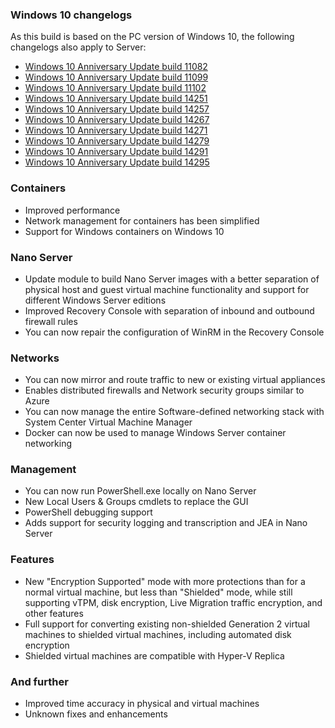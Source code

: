### Windows 10 changelogs
As this build is based on the PC version of Windows 10, the following changelogs also apply to Server:
- [Windows 10 Anniversary Update build 11082](https://changewindows.org/build/11082/pc)
- [Windows 10 Anniversary Update build 11099](https://changewindows.org/build/11099/pc)
- [Windows 10 Anniversary Update build 11102](https://changewindows.org/build/11102/pc)
- [Windows 10 Anniversary Update build 14251](https://changewindows.org/build/14251/pc)
- [Windows 10 Anniversary Update build 14257](https://changewindows.org/build/14257/pc)
- [Windows 10 Anniversary Update build 14267](https://changewindows.org/build/14267/pc)
- [Windows 10 Anniversary Update build 14271](https://changewindows.org/build/14271/pc)
- [Windows 10 Anniversary Update build 14279](https://changewindows.org/build/14279/pc)
- [Windows 10 Anniversary Update build 14291](https://changewindows.org/build/14291/pc)
- [Windows 10 Anniversary Update build 14295](https://changewindows.org/build/14295/pc)

### Containers
- Improved performance
- Network management for containers has been simplified
- Support for Windows containers on Windows 10

### Nano Server
- Update module to build Nano Server images with a better separation of physical host and guest virtual machine functionality and support for different Windows Server editions
- Improved Recovery Console with separation of inbound and outbound firewall rules
- You can now repair the configuration of WinRM in the Recovery Console

### Networks
- You can now mirror and route traffic to new or existing virtual appliances
- Enables distributed firewalls and Network security groups similar to Azure
- You can now manage the entire Software-defined networking stack with System Center Virtual Machine Manager
- Docker can now be used to manage Windows Server container networking

### Management
- You can now run PowerShell.exe locally on Nano Server
- New Local Users & Groups cmdlets to replace the GUI
- PowerShell debugging support
- Adds support for security logging and transcription and JEA in Nano Server

### Features
- New "Encryption Supported" mode with more protections than for a normal virtual machine, but less than "Shielded" mode, while still supporting vTPM, disk encryption, Live Migration traffic encryption, and other features
- Full support for converting existing non-shielded Generation 2 virtual machines to shielded virtual machines, including automated disk encryption
- Shielded virtual machines are compatible with Hyper-V Replica

### And further
- Improved time accuracy in physical and virtual machines
- Unknown fixes and enhancements